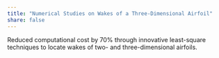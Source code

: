 ```yaml
---
title: "Numerical Studies on Wakes of a Three-Dimensional Airfoil"
share: false
---
```


Reduced computational cost by 70% through innovative least-square techniques to locate wakes of two- and three-dimensional airfoils. 